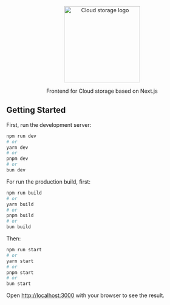 <p align="center">
  <img src="https://i.imgur.com/L12iWsn.png" width="200" alt="Cloud storage logo" />
</p>

  <p align="center">Frontend for Cloud storage based on Next.js</p>

## Getting Started

First, run the development server:

```bash
npm run dev
# or
yarn dev
# or
pnpm dev
# or
bun dev
```

For run the production build, first:

```bash
npm run build
# or
yarn build
# or
pnpm build
# or
bun build
```

Then:

```bash
npm run start
# or
yarn start
# or
pnpm start
# or
bun start
```

Open [http://localhost:3000](http://localhost:3000) with your browser to see the result.